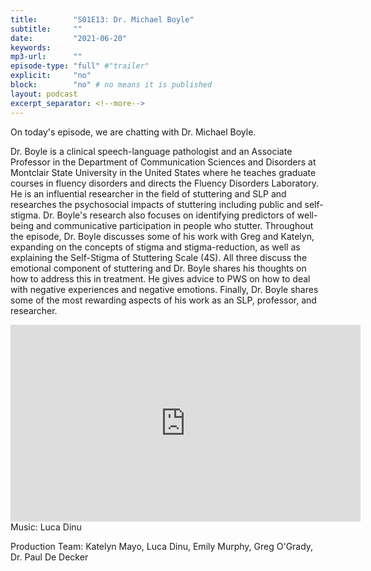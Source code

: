 ```yaml
---
title:        "S01E13: Dr. Michael Boyle"
subtitle:     ""
date:         "2021-06-20"
keywords:
mp3-url:      ""
episode-type: "full" #"trailer"
explicit:     "no"
block:        "no" # no means it is published
layout: podcast
excerpt_separator: <!--more-->
---
```

On today's episode, we are chatting with Dr. Michael Boyle.

Dr. Boyle is a clinical speech-language pathologist and an Associate Professor in the Department of Communication Sciences and Disorders at Montclair State University in the United States where he teaches graduate courses in fluency disorders and directs the Fluency Disorders Laboratory. He is an influential researcher in the field of stuttering and SLP and researches the psychosocial impacts of stuttering including public and self-stigma. Dr. Boyle's research also focuses on identifying predictors of well-being and communicative participation in people who stutter. Throughout the episode, Dr. Boyle discusses some of his work with Greg and Katelyn, expanding on the concepts of stigma and stigma-reduction, as well as explaining the Self-Stigma of Stuttering Scale (4S). All three discuss the emotional component of stuttering and Dr. Boyle shares his thoughts on how to address this in treatment. He gives advice to PWS on how to deal with negative experiences and negative emotions. Finally, Dr. Boyle shares some of the most rewarding aspects of his work as an SLP, professor, and researcher.
<!--more-->
<iframe width="560" height="315" src="https://www.youtube.com/embed/vTt7FX7CMYI" title="YouTube video player" frameborder="0" allow="accelerometer; autoplay; clipboard-write; encrypted-media; gyroscope; picture-in-picture" allowfullscreen></iframe>
<!--more-->
Music: Luca Dinu

Production Team: Katelyn Mayo, Luca Dinu, Emily Murphy, Greg O'Grady, Dr. Paul De Decker
